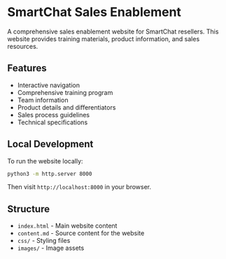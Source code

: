 # SmartChat Sales Enablement

A comprehensive sales enablement website for SmartChat resellers. This website provides training materials, product information, and sales resources.

## Features

- Interactive navigation
- Comprehensive training program
- Team information
- Product details and differentiators
- Sales process guidelines
- Technical specifications

## Local Development

To run the website locally:

```bash
python3 -m http.server 8000
```

Then visit `http://localhost:8000` in your browser.

## Structure

- `index.html` - Main website content
- `content.md` - Source content for the website
- `css/` - Styling files
- `images/` - Image assets
